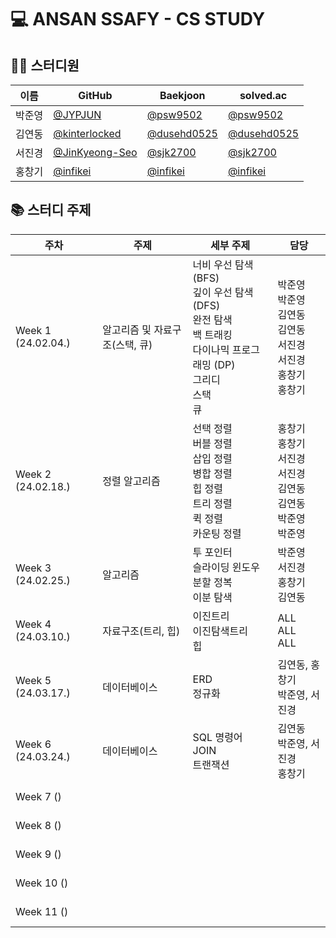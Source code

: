 # 💻 ANSAN SSAFY - CS STUDY

## 👨‍💻 스터디원

| 이름 | GitHub | Baekjoon | solved.ac |
| ---- | ---- | ---- | ---- |
| 박준영 | [@JYPJUN](https://github.com/JYPJUN) | [@psw9502](https://www.acmicpc.net/user/psw9502) | [@psw9502](https://solved.ac/profile/psw9502) |
| 김연동 | [@kinterlocked](https://github.com/kinterlocked) | [@dusehd0525](https://www.acmicpc.net/user/dusehd0525) | [@dusehd0525](https://solved.ac/profile/dusehd0525) |
| 서진경 | [@JinKyeong-Seo](https://github.com/JinKyeong-Seo) | [@sjk2700](https://www.acmicpc.net/user/sjk2700) | [@sjk2700](https://solved.ac/profile/sjk2700) |
| 홍창기 | [@infikei](https://github.com/infikei) | [@infikei](https://www.acmicpc.net/user/infikei) | [@infikei](https://solved.ac/profile/infikei) |

## 📚 스터디 주제

| 주차 | 주제 | 세부 주제 | 담당 |
| ---- | ---- | ---- | ---- |
| Week 1 (24.02.04.) | 알고리즘 및 자료구조(스택, 큐) | 너비 우선 탐색 (BFS) <br/> 깊이 우선 탐색 (DFS) <br/> 완전 탐색 <br/> 백 트래킹 <br/> 다이나믹 프로그래밍 (DP) <br/> 그리디 <br/> 스택 <br/> 큐 <br/> | 박준영 <br/> 박준영 <br/> 김연동 <br/> 김연동 <br/> 서진경 <br/> 서진경 <br/> 홍창기 <br/> 홍창기 <br/> |
| Week 2 (24.02.18.) | 정렬 알고리즘 | 선택 정렬 <br/> 버블 정렬 <br/> 삽입 정렬 <br/> 병합 정렬 <br/> 힙 정렬 <br/> 트리 정렬 <br/> 퀵 정렬 <br/> 카운팅 정렬 <br/> | 홍창기 <br/> 홍창기 <br/> 서진경 <br/> 서진경 <br/> 김연동 <br/> 김연동 <br/> 박준영 <br/> 박준영 <br/> |
| Week 3 (24.02.25.) | 알고리즘 | 투 포인터 <br/> 슬라이딩 윈도우 <br/> 분할 정복 <br/> 이분 탐색 <br/> | 박준영 <br/> 서진경 <br/> 홍창기 <br/> 김연동 <br/> |
| Week 4 (24.03.10.) | 자료구조(트리, 힙) | 이진트리 <br/> 이진탐색트리 <br/> 힙 <br/> | ALL <br/> ALL <br/> ALL <br/> |
| Week 5 (24.03.17.) | 데이터베이스 | ERD <br/> 정규화 <br/> | 김연동, 홍창기 <br/> 박준영, 서진경 <br/> |
| Week 6 (24.03.24.) | 데이터베이스 | SQL 명령어 <br/> JOIN <br/> 트랜잭션 <br/> | 김연동 <br/> 박준영, 서진경 <br/> 홍창기 <br/> |
| Week 7 () | | <br/> <br/> | <br/> <br/> |
| Week 8 () | | <br/> <br/> | <br/> <br/> |
| Week 9 () | | <br/> <br/> | <br/> <br/> |
| Week 10 () | | <br/> <br/> | <br/> <br/> |
| Week 11 () | | <br/> <br/> | <br/> <br/> |
